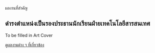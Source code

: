 ผลงานที่สำคัญ

## ดำรงตำแหน่งเป็นรองประธานนักเรียนฝ่ายเทคโนโลยีสารสนเทศ

To be filled in Art Cover

[ดูผลงานต่าง ๆ ที่เกี่ยวข้อง](/projects)
